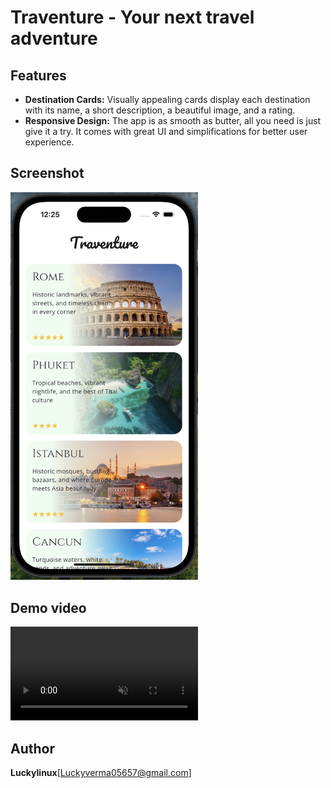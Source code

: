 # Traventure - Your next travel adventure 

## Features
* **Destination Cards:** Visually appealing cards display each destination with its name, a short description, a beautiful image, and a rating.
* **Responsive Design:** The app is as smooth as butter, all you need is just give it a try. It comes with great UI and simplifications for better user experience.

## Screenshot
<img src="traventure-screenshot.png" alt="image" width="300">

## Demo video
<video src="[traventure-demo-video.mp4](https://vimeo.com/1024295804?share=copy)" autoplay loop muted playsinline width="300"></video>

## Author
**Luckylinux**[Luckyverma05657@gmail.com]
